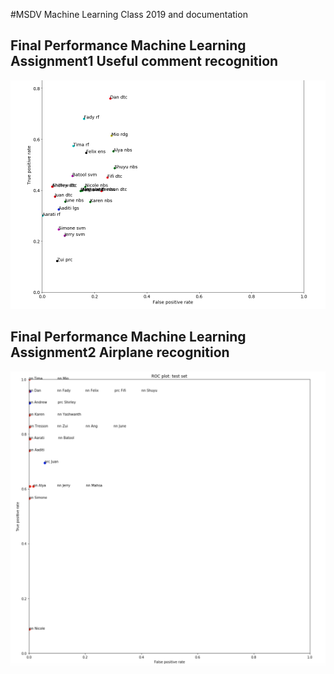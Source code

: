 #MSDV Machine Learning Class 2019 and documentation

## Final Performance Machine Learning Assignment1 Useful comment recognition
![Assignmnet1Performance](https://github.com/shuvitRan/Machine-Learning-MSDV/blob/master/Performence/ml1final.png)

## Final Performance Machine Learning Assignment2 Airplane recognition
![Assignmnet1Performance2](https://github.com/shuvitRan/Machine-Learning-MSDV/blob/master/Performence/ml2final.png)
